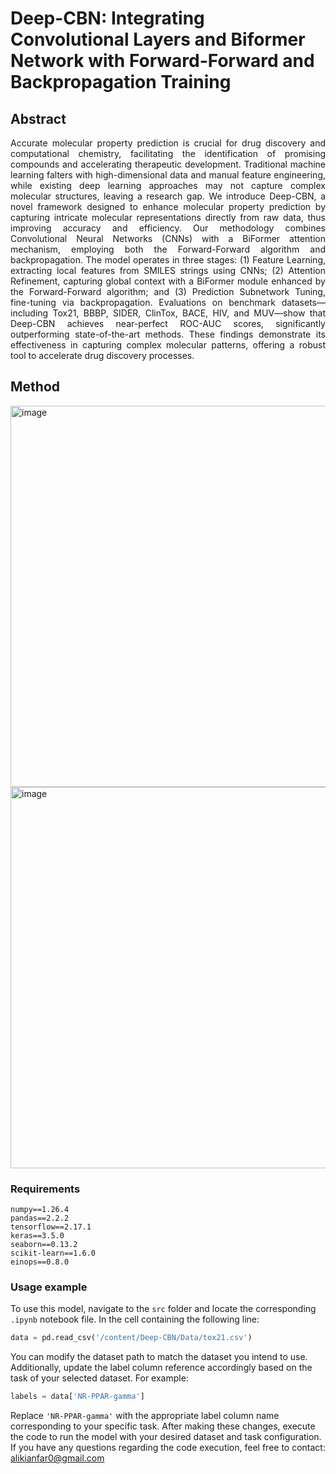 
# Deep-CBN: Integrating Convolutional Layers and Biformer Network with Forward-Forward and Backpropagation Training

## Abstract
<div align="justify">
Accurate molecular property prediction is crucial for drug discovery and computational chemistry, facilitating the identification of promising compounds and accelerating therapeutic development. Traditional machine learning falters with high-dimensional data and manual feature engineering, while existing deep learning approaches may not capture complex molecular structures, leaving a research gap. We introduce Deep-CBN, a novel framework designed to enhance molecular property prediction by capturing intricate molecular representations directly from raw data, thus improving accuracy and efficiency. Our methodology combines Convolutional Neural Networks (CNNs) with a BiFormer attention mechanism, employing both the Forward-Forward algorithm and backpropagation. The model operates in three stages: (1) Feature Learning, extracting local features from SMILES strings using CNNs; (2) Attention Refinement, capturing global context with a BiFormer module enhanced by the Forward-Forward algorithm; and (3) Prediction Subnetwork Tuning, fine-tuning via backpropagation. Evaluations on benchmark datasets—including Tox21, BBBP, SIDER, ClinTox, BACE, HIV, and MUV—show that Deep-CBN achieves near-perfect ROC-AUC scores, significantly outperforming state-of-the-art methods. These findings demonstrate its effectiveness in capturing complex molecular patterns, offering a robust tool to accelerate drug discovery processes.
</div>


## Method
<img width="610" alt="image" src="https://github.com/akianfar/Deep-CBN/blob/main/assets/Artboard%202-20.jpg">
<img width="610" alt="image" src="https://github.com/akianfar/Deep-CBN/blob/main/assets/Artboard%203-20.jpg">

### Requirements 

```
numpy==1.26.4
pandas==2.2.2
tensorflow==2.17.1
keras==3.5.0
seaborn==0.13.2
scikit-learn==1.6.0
einops==0.8.0

```
### Usage example

To use this model, navigate to the `src` folder and locate the corresponding `.ipynb` notebook file. In the cell containing the following line:

```python
data = pd.read_csv('/content/Deep-CBN/Data/tox21.csv')
```

You can modify the dataset path to match the dataset you intend to use. Additionally, update the label column reference accordingly based on the task of your selected dataset. For example:

```python
labels = data['NR-PPAR-gamma']
```

Replace `'NR-PPAR-gamma'` with the appropriate label column name corresponding to your specific task. After making these changes, execute the code to run the model with your desired dataset and task configuration.
If you have any questions regarding the code execution, feel free to contact:
alikianfar0@gmail.com
